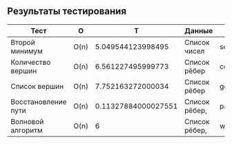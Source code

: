 ## Результаты тестирования

| Тест                 | O     | T                   | Данные        | Стенд              |
|----------------------|-------|---------------------|---------------|--------------------|
| Второй минимум       | O(n)  | 5.049544123998495   | Список чисел  | second_min.py      |
| Количество вершин    | O(n)  | 6.561227495999773   | Список рёбер  | count_vertices.py  |
| Список вершин        | O(n)  | 7.752163272000034   | Список рёбер  | get_vertices.py    |
| Восстановление пути  | O(n)  | 0.11327884000027551 | Список рёбер, | path_rec.py        |
| Волновой алгоритм    | O(n)  | 6                  | Список рёбер, | wave_alg.py        |

